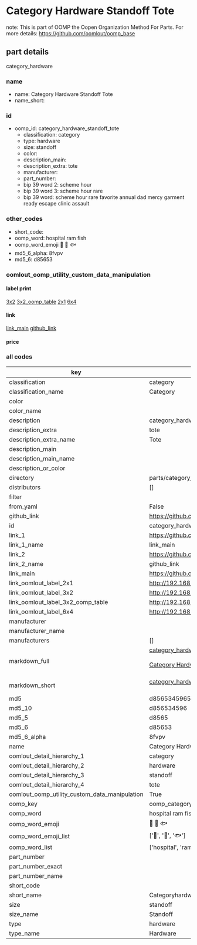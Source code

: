 # Category Hardware Standoff Tote  

note: This is part of OOMP the Oopen Organization Method For Parts. For more details: https://github.com/oomlout/oomp_base

##  part details



category_hardware

### name
* name: Category Hardware Standoff Tote
* name_short: 
### id
* oomp_id: category_hardware_standoff_tote
  * classification: category
  * type: hardware
  * size: standoff
  * color: 
  * description_main: 
  * description_extra: tote
  * manufacturer: 
  * part_number: 
  * bip 39 word 2: scheme hour
  * bip 39 word 3: scheme hour rare
  * bip 39 word: scheme hour rare favorite annual dad mercy garment ready escape clinic assault

### other_codes
* short_code: 
* oomp_word: hospital ram fish
* oomp_word_emoji :hospital: :ram: :fish:
* md5_6_alpha: 8fvpv
* md5_6: d85653






### oomlout_oomp_utility_custom_data_manipulation
#### label print
[3x2](http://192.168.1.245:1112/?label=oomp%208fvpv)
[3x2_oomp_table](http://192.168.1.107:1112/?label=oomp%208fvpv)
[2x1](http://192.168.1.242:1112/?label=oomp%208fvpv)
[6x4](http://192.168.1.55:1112/?label=oomp%208fvpv)    

#### link

[link_main](https://github.com/oomlout/oomlout_oomp_current_version_messy/tree/main/parts/category_hardware_standoff_tote) [github_link](https://github.com/oomlout/oomlout_oomp_part_src/tree/main/parts/category_hardware_standoff_tote)                             

#### price







### all codes 
| key | value |  
| --- | --- |  
| classification | category |  
| classification_name | Category |  
| color |  |  
| color_name |  |  
| description | category_hardware |  
| description_extra | tote |  
| description_extra_name | Tote |  
| description_main |  |  
| description_main_name |  |  
| description_or_color |   |  
| directory | parts/category_hardware_standoff_tote |  
| distributors | [] |  
| filter |  |  
| from_yaml | False |  
| github_link | https://github.com/oomlout/oomlout_oomp_part_src/tree/main/parts/category_hardware_standoff_tote |  
| id | category_hardware_standoff_tote |  
| link_1 | https://github.com/oomlout/oomlout_oomp_current_version_messy/tree/main/parts/category_hardware_standoff_tote |  
| link_1_name | link_main |  
| link_2 | https://github.com/oomlout/oomlout_oomp_part_src/tree/main/parts/category_hardware_standoff_tote |  
| link_2_name | github_link |  
| link_main | https://github.com/oomlout/oomlout_oomp_current_version_messy/tree/main/parts/category_hardware_standoff_tote |  
| link_oomlout_label_2x1 | http://192.168.1.242:1112/?label=oomp%208fvpv |  
| link_oomlout_label_3x2 | http://192.168.1.245:1112/?label=oomp%208fvpv |  
| link_oomlout_label_3x2_oomp_table | http://192.168.1.107:1112/?label=oomp%208fvpv |  
| link_oomlout_label_6x4 | http://192.168.1.55:1112/?label=oomp%208fvpv |  
| manufacturer |  |  
| manufacturer_name |  |  
| manufacturers | [] |  
| markdown_full | [category_hardware_standoff_tote](https://github.com/oomlout/oomlout_oomp_current_version_messy/tree/main/parts/category_hardware_standoff_tote)<br>[](https://github.com/oomlout/oomlout_oomp_current_version_messy/tree/main/parts/category_hardware_standoff_tote)<br>[Category Hardware Standoff Tote](https://github.com/oomlout/oomlout_oomp_current_version_messy/tree/main/parts/category_hardware_standoff_tote)<br><br> |  
| markdown_short | [category_hardware_standoff_tote](https://github.com/oomlout/oomlout_oomp_current_version_messy/tree/main/parts/category_hardware_standoff_tote)<br><br> |  
| md5 | d8565345965ff168db84b541641b9605 |  
| md5_10 | d856534596 |  
| md5_5 | d8565 |  
| md5_6 | d85653 |  
| md5_6_alpha | 8fvpv |  
| name | Category Hardware Standoff Tote |  
| oomlout_detail_hierarchy_1 | category |  
| oomlout_detail_hierarchy_2 | hardware |  
| oomlout_detail_hierarchy_3 | standoff |  
| oomlout_detail_hierarchy_4 | tote |  
| oomlout_oomp_utility_custom_data_manipulation | True |  
| oomp_key | oomp_category_hardware_standoff_tote |  
| oomp_word | hospital ram fish |  
| oomp_word_emoji | :hospital: :ram: :fish: |  
| oomp_word_emoji_list | [':hospital:', ':ram:', ':fish:'] |  
| oomp_word_list | ['hospital', 'ram', 'fish'] |  
| part_number |  |  
| part_number_exact |  |  
| part_number_name |  |  
| short_code |  |  
| short_name | Categoryhardware |  
| size | standoff |  
| size_name | Standoff |  
| type | hardware |  
| type_name | Hardware |  
